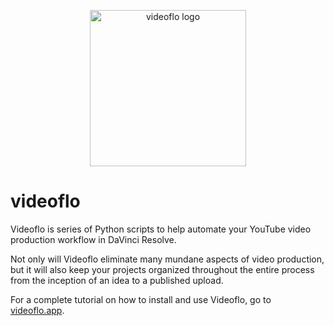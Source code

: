 <p align="center"><img width="250" alt="videoflo logo" src="https://user-images.githubusercontent.com/6558850/115158541-81734400-a043-11eb-8097-a7ae42325ef0.png"></p>

# videoflo
Videoflo is series of Python scripts to help automate your YouTube video production workflow in DaVinci Resolve.

Not only will Videoflo eliminate many mundane aspects of video production, but it will also keep your projects organized throughout the entire process from the inception of an idea to a published upload.

For a complete tutorial on how to install and use Videoflo, go to [videoflo.app](videoflo.app).
